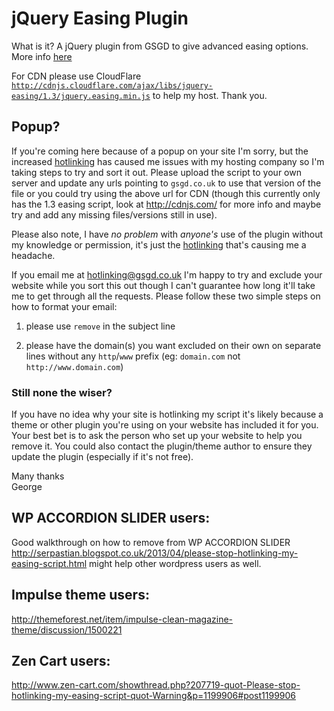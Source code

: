 # jQuery Easing Plugin

What is it? A jQuery plugin from GSGD to give advanced easing options. More info [here](http://gsgd.co.uk/sandbox/jquery/easing)

For CDN please use CloudFlare [`http://cdnjs.cloudflare.com/ajax/libs/jquery-easing/1.3/jquery.easing.min.js`](http://cdnjs.cloudflare.com/ajax/libs/jquery-easing/1.3/jquery.easing.min.js) to help my host. Thank you.

## Popup?

If you're coming here because of a popup on your site I'm sorry, but the increased [hotlinking](https://simple.wikipedia.org/wiki/Hotlinking) has caused me issues with my hosting company so I'm taking steps to try and sort it out. Please upload the script to your own server and update any urls pointing to `gsgd.co.uk` to use that version of the file or you could try using the above url for CDN (though this currently only has the 1.3 easing script, look at http://cdnjs.com/ for more info and maybe try and add any missing files/versions still in use).

Please also note, I have _no problem_ with _anyone's_ use of the plugin without my knowledge or permission, it's just the [hotlinking](http://altlab.com/hotlinking.html) that's causing me a headache. 

If you email me at hotlinking@gsgd.co.uk I'm happy to try and exclude your website while you sort this out though I can't guarantee how long it'll take me to get through all the requests. Please follow these two simple steps on how to format your email:

1) please use `remove` in the subject line

2) please have the domain(s) you want excluded on their own on separate lines without any `http`/`www` prefix (eg: `domain.com` not `http://www.domain.com`)

### Still none the wiser?

If you have no idea why your site is hotlinking my script it's likely because a theme or other plugin you're using on your website has included it for you. Your best bet is to ask the person who set up your website to help you remove it. You could also contact the plugin/theme author to ensure they update the plugin (especially if it's not free).

Many thanks    
George

## WP ACCORDION SLIDER users:

Good walkthrough on how to remove from WP ACCORDION SLIDER http://serpastian.blogspot.co.uk/2013/04/please-stop-hotlinking-my-easing-script.html might help other wordpress users as well.

## Impulse theme users:

http://themeforest.net/item/impulse-clean-magazine-theme/discussion/1500221

## Zen Cart users:

http://www.zen-cart.com/showthread.php?207719-quot-Please-stop-hotlinking-my-easing-script-quot-Warning&p=1199906#post1199906
